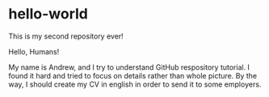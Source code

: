 # hello-world
This is my second repository ever!

Hello, Humans!

My name is Andrew, and I try to understand GitHub respository tutorial. I found it hard and tried to focus on details rather than whole picture.
By the way, I should create my CV in english in order to send it to some employers.
